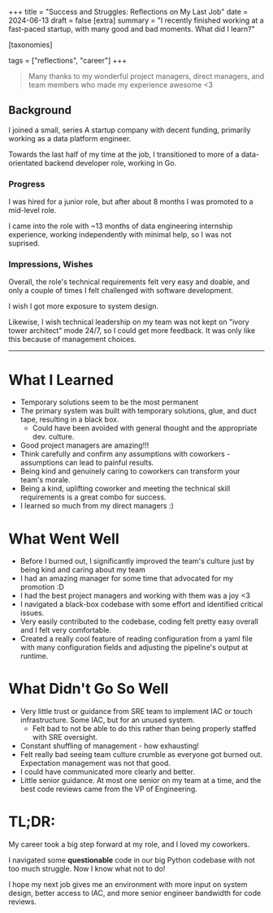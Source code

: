 +++
title = "Success and Struggles: Reflections on My Last Job"
date = 2024-06-13
draft = false
[extra]
summary = "I recently finished working at a fast-paced startup, with many good and bad moments. What did I learn?"

[taxonomies]

tags = ["reflections", "career"]
+++
> Many thanks to my wonderful project managers, direct managers, and team members who made my experience awesome <3

## Background
I joined a small, series A startup company with decent funding, primarily working as a data platform engineer.

Towards the last half of my time at the job, I transitioned to more of a data-orientated backend developer role,
working in Go.

### Progress
I was hired for a junior role, but after about 8 months I was promoted to a mid-level role.

I came into the role with ~13 months of data engineering internship experience, working independently with minimal help, so I was not suprised.

### Impressions, Wishes
Overall, the role's technical requirements felt very easy and doable, and only a couple of times I felt challenged with software development.

I wish I got more exposure to system design.

Likewise, I wish technical leadership on my team was not kept on "ivory tower architect"
mode 24/7, so I could get more feedback. It was only like this because of management choices.

---

# What I Learned
- Temporary solutions seem to be the most permanent
- The primary system was built with temporary solutions, glue, and duct tape, resulting in a black box.
  - Could have been avoided with general thought and the appropriate dev. culture.
- Good project managers are amazing!!!
- Think carefully and confirm any assumptions with coworkers - assumptions can lead to painful results.
- Being kind and genuinely caring to coworkers can transform your team's morale.
- Being a kind, uplifting coworker and meeting the technical skill requirements is a great combo for success.
- I learned so much from my direct managers :)

# What Went Well
- Before I burned out, I significantly improved the team's culture just by being kind and caring about my team
- I had an amazing manager for some time that advocated for my promotion :D
- I had the best project managers and working with them was a joy <3
- I navigated a black-box codebase with some effort and identified critical issues.
- Very easily contributed to the codebase, coding felt pretty easy overall and I felt very comfortable.
- Created a really cool feature of reading configuration from a yaml file with many configuration fields
and adjusting the pipeline's output at runtime.

# What Didn't Go So Well
- Very little trust or guidance from SRE team to implement IAC or touch infrastructure. Some IAC, but for an unused system.
  - Felt bad to not be able to do this rather than being properly staffed with SRE oversight.
- Constant shuffling of management - how exhausting!
- Felt really bad seeing team culture crumble as everyone got burned out. Expectation management was not that good.
- I could have communicated more clearly and better.
- Little senior guidance. At most one senior on my team at a time, and the best code reviews came from the VP of Engineering.

# TL;DR:
My career took a big step forward at my role, and I loved my coworkers.

I navigated some **questionable** code in our big Python codebase with not too much struggle. Now I know what not to do!

I hope my next job gives me an environment with more input on system design, better access to IAC, and more senior engineer bandwidth for code reviews.
